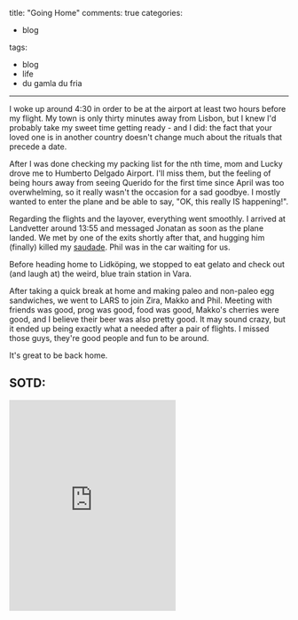 title: "Going Home"
comments: true
categories:
  - blog

tags:
  - blog
  - life
  - du gamla du fria
---
I woke up around 4:30 in order to be at the airport at least two hours before my flight. My town is only thirty minutes away from Lisbon, but I knew I'd probably take my sweet time getting ready - and I did: the fact that your loved one is in another country doesn't change much about the rituals that precede a date. 

After I was done checking my packing list for the nth time, mom and Lucky drove me to Humberto Delgado Airport.  I'll miss them, but the feeling of being hours away from seeing Querido for the first time since April was too overwhelming, so it really wasn't the occasion for a sad goodbye. I mostly wanted to enter the plane and be able to say, "OK, this really IS happening!". 

Regarding the flights and the layover, everything went smoothly. I arrived at Landvetter around 13:55 and messaged Jonatan as soon as the plane landed. We met by one of the exits shortly after that, and hugging him (finally) killed my [saudade](https://en.wikipedia.org/wiki/Saudade). Phil was in the car waiting for us. 

Before heading home to Lidköping,  we stopped to eat gelato and check out (and laugh at) the weird, blue train station in Vara. 

After taking a quick break at home and making paleo and non-paleo egg sandwiches, we went to LARS to join Zira, Makko and Phil. Meeting with friends was good, prog was good, food was good, Makko's cherries were good, and I believe their beer was also pretty good. It may sound crazy, but it ended up being exactly what a needed after a pair of flights. I missed those guys, they're good people and fun to be around. 

It's great to be back home. 

## SOTD:
<iframe src="https://open.spotify.com/embed/track/3ldebiJSf8sAlS5czkqDBp" width="300" height="380" frameborder="0" allowtransparency="true" allow="encrypted-media"></iframe>